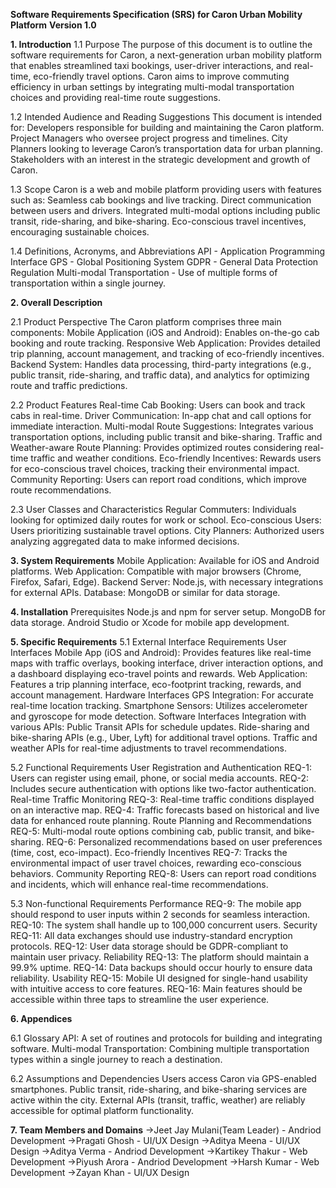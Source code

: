 **Software Requirements Specification (SRS) for Caron Urban Mobility Platform**
**Version 1.0**

**1. Introduction**
1.1 Purpose
The purpose of this document is to outline the software requirements for Caron, a next-generation urban mobility platform that enables streamlined taxi bookings, user-driver interactions, and real-time, eco-friendly travel options. Caron aims to improve commuting efficiency in urban settings by integrating multi-modal transportation choices and providing real-time route suggestions.

1.2 Intended Audience and Reading Suggestions
This document is intended for:
Developers responsible for building and maintaining the Caron platform.
Project Managers who oversee project progress and timelines.
City Planners looking to leverage Caron’s transportation data for urban planning.
Stakeholders with an interest in the strategic development and growth of Caron.

1.3 Scope
Caron is a web and mobile platform providing users with features such as:
Seamless cab bookings and live tracking.
Direct communication between users and drivers.
Integrated multi-modal options including public transit, ride-sharing, and bike-sharing.
Eco-conscious travel incentives, encouraging sustainable choices.

1.4 Definitions, Acronyms, and Abbreviations
API - Application Programming Interface
GPS - Global Positioning System
GDPR - General Data Protection Regulation
Multi-modal Transportation - Use of multiple forms of transportation within a single journey.

**2. Overall Description**

2.1 Product Perspective
The Caron platform comprises three main components:
Mobile Application (iOS and Android): Enables on-the-go cab booking and route tracking.
Responsive Web Application: Provides detailed trip planning, account management, and tracking of eco-friendly incentives.
Backend System: Handles data processing, third-party integrations (e.g., public transit, ride-sharing, and traffic data), and analytics for optimizing route and traffic predictions.

2.2 Product Features
Real-time Cab Booking: Users can book and track cabs in real-time.
Driver Communication: In-app chat and call options for immediate interaction.
Multi-modal Route Suggestions: Integrates various transportation options, including public transit and bike-sharing.
Traffic and Weather-aware Route Planning: Provides optimized routes considering real-time traffic and weather conditions.
Eco-friendly Incentives: Rewards users for eco-conscious travel choices, tracking their environmental impact.
Community Reporting: Users can report road conditions, which improve route recommendations.

2.3 User Classes and Characteristics
Regular Commuters: Individuals looking for optimized daily routes for work or school.
Eco-conscious Users: Users prioritizing sustainable travel options.
City Planners: Authorized users analyzing aggregated data to make informed decisions.

**3. System Requirements**
Mobile Application: Available for iOS and Android platforms.
Web Application: Compatible with major browsers (Chrome, Firefox, Safari, Edge).
Backend Server: Node.js, with necessary integrations for external APIs.
Database: MongoDB or similar for data storage.

**4. Installation**
Prerequisites
Node.js and npm for server setup.
MongoDB for data storage.
Android Studio or Xcode for mobile app development.

**5. Specific Requirements**
5.1 External Interface Requirements
User Interfaces
Mobile App (iOS and Android): Provides features like real-time maps with traffic overlays, booking interface, driver interaction options, and a dashboard displaying eco-travel points and rewards.
Web Application: Features a trip planning interface, eco-footprint tracking, rewards, and account management.
Hardware Interfaces
GPS Integration: For accurate real-time location tracking.
Smartphone Sensors: Utilizes accelerometer and gyroscope for mode detection.
Software Interfaces
Integration with various APIs:
Public Transit APIs for schedule updates.
Ride-sharing and bike-sharing APIs (e.g., Uber, Lyft) for additional travel options.
Traffic and weather APIs for real-time adjustments to travel recommendations.

5.2 Functional Requirements
User Registration and Authentication
REQ-1: Users can register using email, phone, or social media accounts.
REQ-2: Includes secure authentication with options like two-factor authentication.
Real-time Traffic Monitoring
REQ-3: Real-time traffic conditions displayed on an interactive map.
REQ-4: Traffic forecasts based on historical and live data for enhanced route planning.
Route Planning and Recommendations
REQ-5: Multi-modal route options combining cab, public transit, and bike-sharing.
REQ-6: Personalized recommendations based on user preferences (time, cost, eco-impact).
Eco-friendly Incentives
REQ-7: Tracks the environmental impact of user travel choices, rewarding eco-conscious behaviors.
Community Reporting
REQ-8: Users can report road conditions and incidents, which will enhance real-time recommendations.

5.3 Non-functional Requirements
Performance
REQ-9: The mobile app should respond to user inputs within 2 seconds for seamless interaction.
REQ-10: The system shall handle up to 100,000 concurrent users.
Security
REQ-11: All data exchanges should use industry-standard encryption protocols.
REQ-12: User data storage should be GDPR-compliant to maintain user privacy.
Reliability
REQ-13: The platform should maintain a 99.9% uptime.
REQ-14: Data backups should occur hourly to ensure data reliability.
Usability
REQ-15: Mobile UI designed for single-hand usability with intuitive access to core features.
REQ-16: Main features should be accessible within three taps to streamline the user experience.

**6. Appendices**

6.1 Glossary
API: A set of routines and protocols for building and integrating software.
Multi-modal Transportation: Combining multiple transportation types within a single journey to reach a destination.

6.2 Assumptions and Dependencies
Users access Caron via GPS-enabled smartphones.
Public transit, ride-sharing, and bike-sharing services are active within the city.
External APIs (transit, traffic, weather) are reliably accessible for optimal platform functionality.

**7. Team Members and Domains**
->Jeet Jay Mulani(Team Leader) - Andriod Development
->Pragati Ghosh - UI/UX Design
->Aditya Meena - UI/UX Design
->Aditya Verma - Andriod Development
->Kartikey Thakur - Web Development
->Piyush Arora - Andriod Development
->Harsh Kumar - Web Development
->Zayan Khan - UI/UX Design
